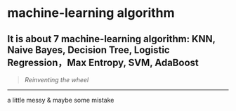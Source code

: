# machine-learning algorithm
It is about 7 machine-learning algorithm: KNN, Naive Bayes, Decision Tree, Logistic Regression，Max Entropy, SVM, AdaBoost
---
>*Reinventing the wheel*
---
a little messy & maybe some mistake
